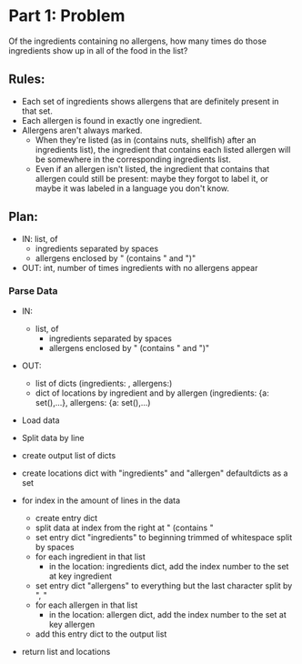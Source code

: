 # Part 1: Problem

Of the ingredients containing no allergens, how many times do those ingredients show up in all of the food in the list?

## Rules:

* Each set of ingredients shows allergens that are definitely present in that set.
* Each allergen is found in exactly one ingredient.
* Allergens aren't always marked.
    * When they're listed (as in (contains nuts, shellfish) after an ingredients list), the ingredient that contains each listed allergen will be somewhere in the corresponding ingredients list.
    * Even if an allergen isn't listed, the ingredient that contains that allergen could still be present: maybe they forgot to label it, or maybe it was labeled in a language you don't know.

## Plan:

* IN: list, of 
    * ingredients separated by spaces
    * allergens enclosed by " (contains " and ")"
* OUT: int, number of times ingredients with no allergens appear

### Parse Data

* IN: 
    * list, of 
      * ingredients separated by spaces
      * allergens enclosed by " (contains " and ")"
* OUT: 
    * list of dicts (ingredients: , allergens:)
    * dict of locations by ingredient and by allergen (ingredients: {a: set(),...}, allergens: {a: set(),...)
  
* Load data
* Split data by line
* create output list of dicts
* create locations dict with "ingredients" and "allergen" defaultdicts as a set
* for index in the amount of lines in the data
    * create entry dict
    * split data at index from the right at " (contains "
    * set entry dict "ingredients" to beginning trimmed of whitespace split by spaces
    * for each ingredient in that list
        * in the location: ingredients dict, add the index number to the set at key ingredient
    * set entry dict "allergens" to everything but the last character split by ", "
    * for each allergen in that list
        * in the location: allergen dict, add the index number to the set at key allergen
    * add this entry dict to the output list
* return list and locations